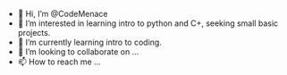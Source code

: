 - 👋 Hi, I’m @CodeMenace
- 👀 I’m interested in learning intro to python and C+, seeking small basic projects. 
- 🌱 I’m currently learning intro to coding.
- 💞️ I’m looking to collaborate on ...
- 📫 How to reach me ...

<!---
CodeMenace/CodeMenace is a ✨ special ✨ repository because its `README.md` (this file) appears on your GitHub profile.
You can click the Preview link to take a look at your changes.
--->
